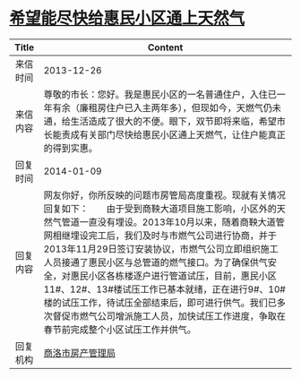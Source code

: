 # <a href="http://www.shangluo.gov.cn/zmhd/ldxxxx.jsp?urltype=leadermail.LeaderMailContentUrl&wbtreeid=1112&leadermailid=2212">希望能尽快给惠民小区通上天然气</a>
| Title |                                                                                                                                                Content                                                                                                                                                |
|:-----:|-------------------------------------------------------------------------------------------------------------------------------------------------------------------------------------------------------------------------------------------------------------------------------------------------------|
| 来信时间  | 2013-12-26                                                                                                                                                                                                                                                                                            |
| 来信内容  | 尊敬的市长：您好。我是惠民小区的一名普通住户，入住已一年有余（廉租房住户已入主两年多），但现如今，天燃气仍未通，给生活造成了很大的不便。眼下，双节即将来临，希望市长能责成有关部门尽快给惠民小区通上天燃气，让住户能真正的得到实惠。                                                                                                                                                                                    |
| 回复时间  | 2014-01-09                                                                                                                                                                                                                                                                                            |
| 回复内容  | 网友你好，你所反映的问题市房管局高度重视。现就有关情况回复如下：　　由于受到商鞅大道项目施工影响，小区外的天然气管道一直没有埋设。2013年10月以来，随着商鞅大道管网相继埋设完工后，我们及时与市燃气公司进行协商，并于2013年11月29日签订安装协议，市燃气公司立即组织施工人员接通了惠民小区与总管道的燃气接口。为了确保供气安全，对惠民小区各栋楼逐户进行管道试压，目前，惠民小区11#、12#、13#楼试压工作已基本就绪，正在进行9#、10#楼的试压工作，待试压全部结束后，即可进行供气。我们已多次督促市燃气公司增派施工人员，加快试压工作进度，争取在春节前完成整个小区试压工作并供气。 |
| 回复机构  | <a href="../../categories/agencies/商洛市房产管理局.md">商洛市房产管理局</a>                                                                                                                                                                                                                                            |